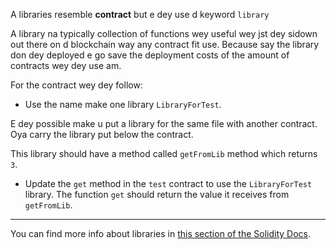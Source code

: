 A libraries resemble **contract** but e dey use d keyword `library`

A library na typically collection of functions wey useful wey jst dey sidown out there on d blockchain way any contract fit use.  Because say the library don dey deployed e go save the deployment costs of the amount of contracts wey dey use am.

For the contract wey dey follow:

- Use the name make one library `LibraryForTest`.

E dey possible make u put a library for the same file with another contract.  Oya carry the library put below the contract.

This library should have a method called `getFromLib` method which returns `3`.

- Update the `get` method in the `test` contract to use the `LibraryForTest` library.   The function `get` should return the value it receives from `getFromLib`.

---------

You can find more info about libraries in <a href="https://solidity.readthedocs.io/en/latest/contracts.html?highlight=library#libraries" target="_blank">this section of the Solidity Docs</a>.
